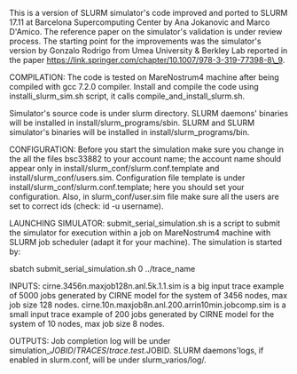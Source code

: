 This is a version of SLURM simulator's code improved and ported to SLURM 17.11 at Barcelona Supercomputing Center by Ana Jokanovic and Marco D'Amico. The reference paper on the simulator's validation is under review process.
The starting point for the improvements was the simulator's version by Gonzalo Rodrigo from Umea University & Berkley Lab reported in the paper https://link.springer.com/chapter/10.1007/978-3-319-77398-8\_9.

COMPILATION:
The code is tested on MareNostrum4 machine after being compiled with gcc 7.2.0 compiler.
Install and compile the code using installi\_slurm\_sim.sh script, it calls compile\_and\_install\_slurm.sh.

Simulator's source code is under slurm directory.
SLURM daemons' binaries will be installed in install/slurm\_programs/sbin.
SLURM and SLURM simulator's binaries will be installed in install/slurm\_programs/bin.

CONFIGURATION:
Before you start the simulation make sure you change in the all the files bsc33882 to your account name; the account name should appear only in install/slurm\_conf/slurm.conf.template and install/slurm\_conf/users.sim.
Configuration file template is under install/slurm\_conf/slurm.conf.template; here you should set your configuration.
Also, in slurm\_conf/user.sim file make sure all the users are set to correct ids (check: id -u username).

LAUNCHING SIMULATOR:
submit\_serial\_simulation.sh is a script to submit the simulator for execution within a job on MareNostrum4 machine with SLURM job scheduler (adapt it for your machine).
The simulation is started by:

sbatch submit\_serial\_simulation.sh 0 ../trace\_name

INPUTS:
cirne.3456n.maxjob128n.anl.5k.1.1.sim is a big input trace example of 5000 jobs generated by CIRNE model for the system of 3456 nodes, max job size 128 nodes.
cirne.10n.maxjob8n.anl.200.arrin10min.jobcomp.sim is a small input trace example of 200 jobs generated by CIRNE model for the system of 10 nodes, max job size 8 nodes.

OUTPUTS:
Job completion log will be under simulation\_$JOBID/TRACES/trace.test.$JOBID.
SLURM daemons'logs, if enabled in slurm.conf, will be under slurm\_varios/log/.
